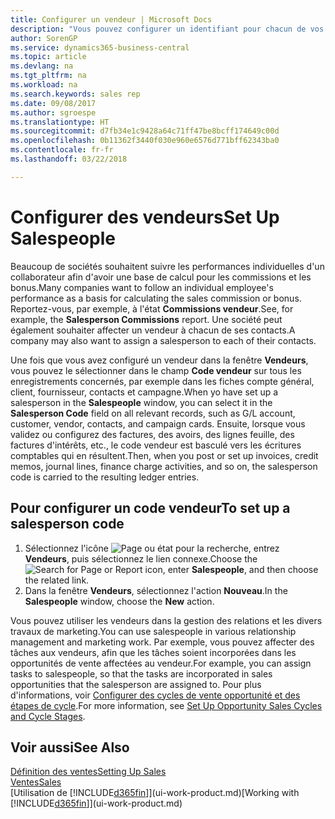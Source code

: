```yaml
---
title: Configurer un vendeur | Microsoft Docs
description: "Vous pouvez configurer un identifiant pour chacun de vos vendeurs, afin de pouvoir suivre les performances de la personne ou affecter un vendeur à un contact."
author: SorenGP
ms.service: dynamics365-business-central
ms.topic: article
ms.devlang: na
ms.tgt_pltfrm: na
ms.workload: na
ms.search.keywords: sales rep
ms.date: 09/08/2017
ms.author: sgroespe
ms.translationtype: HT
ms.sourcegitcommit: d7fb34e1c9428a64c71ff47be8bcff174649c00d
ms.openlocfilehash: 0b11362f3440f030e960e6576d771bff62343ba0
ms.contentlocale: fr-fr
ms.lasthandoff: 03/22/2018

---
```

# <a name="set-up-salespeople"></a><span data-ttu-id="d12de-103">Configurer des vendeurs</span><span class="sxs-lookup"><span data-stu-id="d12de-103">Set Up Salespeople</span></span>
<span data-ttu-id="d12de-104">Beaucoup de sociétés souhaitent suivre les performances individuelles d'un collaborateur afin d'avoir une base de calcul pour les commissions et les bonus.</span><span class="sxs-lookup"><span data-stu-id="d12de-104">Many companies want to follow an individual employee's performance as a basis for calculating the sales commission or bonus.</span></span> <span data-ttu-id="d12de-105">Reportez-vous, par exemple, à l'état **Commissions vendeur**.</span><span class="sxs-lookup"><span data-stu-id="d12de-105">See, for example, the **Salesperson Commissions** report.</span></span> <span data-ttu-id="d12de-106">Une société peut également souhaiter affecter un vendeur à chacun de ses contacts.</span><span class="sxs-lookup"><span data-stu-id="d12de-106">A company may also want to assign a salesperson to each of their contacts.</span></span>

<span data-ttu-id="d12de-107">Une fois que vous avez configuré un vendeur dans la fenêtre **Vendeurs**, vous pouvez le sélectionner dans le champ **Code vendeur** sur tous les enregistrements concernés, par exemple dans les fiches compte général, client, fournisseur, contacts et campagne.</span><span class="sxs-lookup"><span data-stu-id="d12de-107">When yo have set up a salesperson in the **Salespeople** window, you can select it in the **Salesperson Code** field on all relevant records, such as G/L account, customer, vendor, contacts, and campaign cards.</span></span> <span data-ttu-id="d12de-108">Ensuite, lorsque vous validez ou configurez des factures, des avoirs, des lignes feuille, des factures d'intérêts, etc., le code vendeur est basculé vers les écritures comptables qui en résultent.</span><span class="sxs-lookup"><span data-stu-id="d12de-108">Then, when you post or set up invoices, credit memos, journal lines, finance charge activities, and so on, the salesperson code is carried to the resulting ledger entries.</span></span>

## <a name="to-set-up-a-salesperson-code"></a><span data-ttu-id="d12de-109">Pour configurer un code vendeur</span><span class="sxs-lookup"><span data-stu-id="d12de-109">To set up a salesperson code</span></span>
1. <span data-ttu-id="d12de-110">Sélectionnez l'icône ![Page ou état pour la recherche](media/ui-search/search_small.png "Page ou état pour la recherche"), entrez **Vendeurs**, puis sélectionnez le lien connexe.</span><span class="sxs-lookup"><span data-stu-id="d12de-110">Choose the ![Search for Page or Report](media/ui-search/search_small.png "Search for Page or Report icon") icon, enter **Salespeople**, and then choose the related link.</span></span>
2. <span data-ttu-id="d12de-111">Dans la fenêtre **Vendeurs**, sélectionnez l'action **Nouveau**.</span><span class="sxs-lookup"><span data-stu-id="d12de-111">In the **Salespeople** window, choose the **New** action.</span></span>

<span data-ttu-id="d12de-112">Vous pouvez utiliser les vendeurs dans la gestion des relations et les divers travaux de marketing.</span><span class="sxs-lookup"><span data-stu-id="d12de-112">You can use salespeople in various relationship management and marketing work.</span></span> <span data-ttu-id="d12de-113">Par exemple, vous pouvez affecter des tâches aux vendeurs, afin que les tâches soient incorporées dans les opportunités de vente affectées au vendeur.</span><span class="sxs-lookup"><span data-stu-id="d12de-113">For example, you can assign tasks to salespeople, so that the tasks are incorporated in sales opportunities that the salesperson are assigned to.</span></span> <span data-ttu-id="d12de-114">Pour plus d'informations, voir [Configurer des cycles de vente opportunité et des étapes de cycle](marketing-how-setup-opportunity-sales-cycles-stages.md).</span><span class="sxs-lookup"><span data-stu-id="d12de-114">For more information, see [Set Up Opportunity Sales Cycles and Cycle Stages](marketing-how-setup-opportunity-sales-cycles-stages.md).</span></span>

## <a name="see-also"></a><span data-ttu-id="d12de-115">Voir aussi</span><span class="sxs-lookup"><span data-stu-id="d12de-115">See Also</span></span>
[<span data-ttu-id="d12de-116">Définition des ventes</span><span class="sxs-lookup"><span data-stu-id="d12de-116">Setting Up Sales</span></span>](sales-setup-sales.md)  
[<span data-ttu-id="d12de-117">Ventes</span><span class="sxs-lookup"><span data-stu-id="d12de-117">Sales</span></span>](sales-manage-sales.md)  
<span data-ttu-id="d12de-118">[Utilisation de [!INCLUDE[d365fin](includes/d365fin_md.md)]](ui-work-product.md)</span><span class="sxs-lookup"><span data-stu-id="d12de-118">[Working with [!INCLUDE[d365fin](includes/d365fin_md.md)]](ui-work-product.md)</span></span>  

